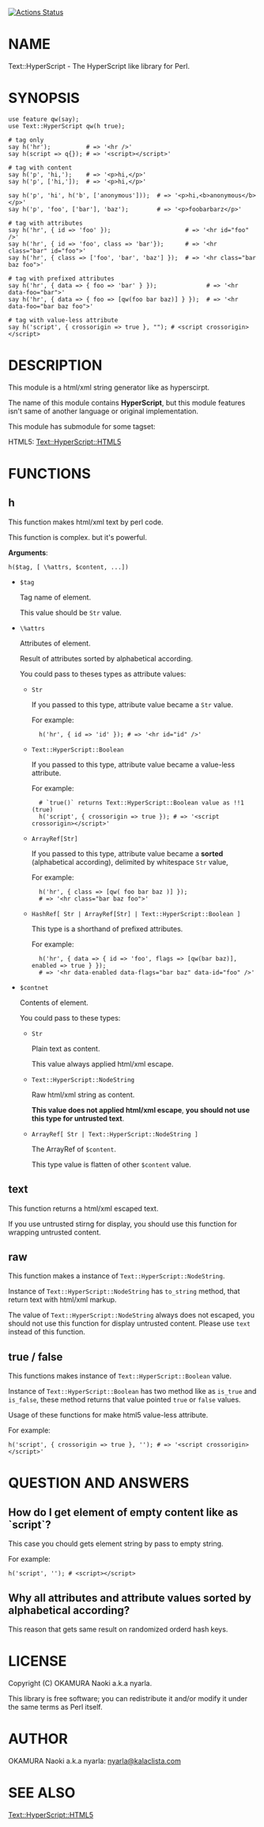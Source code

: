 [![Actions Status](https://github.com/nyarla/p5-Text-HyperScript/actions/workflows/test.yml/badge.svg)](https://github.com/nyarla/p5-Text-HyperScript/actions)
# NAME

Text::HyperScript - The HyperScript like library for Perl.

# SYNOPSIS

    use feature qw(say);
    use Text::HyperScript qw(h true);

    # tag only
    say h('hr');          # => '<hr />'
    say h(script => q{}); # => '<script></script>'

    # tag with content
    say h('p', 'hi,');    # => '<p>hi,</p>'
    say h('p', ['hi,']);  # => '<p>hi,</p>'

    say h('p', 'hi', h('b', ['anonymous']));  # => '<p>hi,<b>anonymous</b></p>'
    say h('p', 'foo', ['bar'], 'baz');        # => '<p>foobarbarz</p>'

    # tag with attributes
    say h('hr', { id => 'foo' });                     # => '<hr id="foo" />'
    say h('hr', { id => 'foo', class => 'bar'});      # => '<hr class="bar" id="foo">'
    say h('hr', { class => ['foo', 'bar', 'baz'] });  # => '<hr class="bar baz foo">' 

    # tag with prefixed attributes
    say h('hr', { data => { foo => 'bar' } });              # => '<hr data-foo="bar">'
    say h('hr', { data => { foo => [qw(foo bar baz)] } });  # => '<hr data-foo="bar baz foo">'

    # tag with value-less attribute
    say h('script', { crossorigin => true }, ""); # <script crossorigin></script>

# DESCRIPTION

This module is a html/xml string generator like as hyperscirpt.

The name of this module contains **HyperScript**,
but this module features isn't same of another language or original implementation.

This module has submodule for some tagset:

HTML5: [Text::HyperScript::HTML5](https://metacpan.org/pod/Text%3A%3AHyperScript%3A%3AHTML5)

# FUNCTIONS

## h

This function makes html/xml text by perl code. 

This function is complex. but it's powerful.

**Arguments**:

    h($tag, [ \%attrs, $content, ...])

- `$tag`

    Tag name of element.

    This value should be `Str` value.

- `\%attrs` 

    Attributes of element.

    Result of attributes sorted by alphabetical according.

    You could pass to theses types as attribute values:

    - `Str`

        If you passed to this type, attribute value became a `Str` value.

        For example:

            h('hr', { id => 'id' }); # => '<hr id="id" />'

    - `Text::HyperScript::Boolean`

        If you passed to this type, attribute value became a value-less attribute.

        For example:

            # `true()` returns Text::HyperScript::Boolean value as !!1 (true)
            h('script', { crossorigin => true }); # => '<script crossorigin></script>'

    - `ArrayRef[Str]`

        If you passed to this type, attribute value became a **sorted** (alphabetical according),
        delimited by whitespace `Str` value,

        For example:

            h('hr', { class => [qw( foo bar baz )] });
            # => '<hr class="bar baz foo">'

    - `HashRef[ Str | ArrayRef[Str] | Text::HyperScript::Boolean ]`

        This type is a shorthand of prefixed attributes.

        For example:

            h('hr', { data => { id => 'foo', flags => [qw(bar baz)], enabled => true } });
            # => '<hr data-enabled data-flags="bar baz" data-id="foo" />'

- `$contnet`

    Contents of element.

    You could pass to these types:

    - `Str`

        Plain text as content.

        This value always applied html/xml escape.

    - `Text::HyperScript::NodeString`

        Raw html/xml string as content.

        **This value does not applied html/xml escape**,
        **you should not use this type for untrusted text**.

    - `ArrayRef[ Str | Text::HyperScript::NodeString ]`

        The ArrayRef of `$content`.

        This type value is flatten of other `$content` value.

## text

This function returns a html/xml escaped text.

If you use untrusted stirng for display,
you should use this function for wrapping untrusted content.

## raw

This function makes a instance of `Text::HyperScript::NodeString`.

Instance of `Text::HyperScript::NodeString` has `to_string` method,
that return text with html/xml markup.

The value of `Text::HyperScript::NodeString` always does not escaped,
you should not use this function for display untrusted content. 
Please use `text` instead of this function.

## true / false

This functions makes instance of `Text::HyperScript::Boolean` value.

Instance of `Text::HyperScript::Boolean` has two method like as `is_true` and `is_false`,
these method returns that value pointed `true` or `false` values.

Usage of these functions for make html5 value-less attribute.

For example:

    h('script', { crossorigin => true }, ''); # => '<script crossorigin></script>'

# QUESTION AND ANSWERS

## How do I get element of empty content like as \`script\`?

This case you chould gets element string by pass to empty string.

For example:

    h('script', ''); # <script></script>

## Why all attributes and attribute values sorted by alphabetical according?

This reason that gets same result on randomized orderd hash keys. 

# LICENSE

Copyright (C) OKAMURA Naoki a.k.a nyarla.

This library is free software; you can redistribute it and/or modify
it under the same terms as Perl itself.

# AUTHOR

OKAMURA Naoki a.k.a nyarla: <nyarla@kalaclista.com>

# SEE ALSO

[Text::HyperScript::HTML5](https://metacpan.org/pod/Text%3A%3AHyperScript%3A%3AHTML5)
